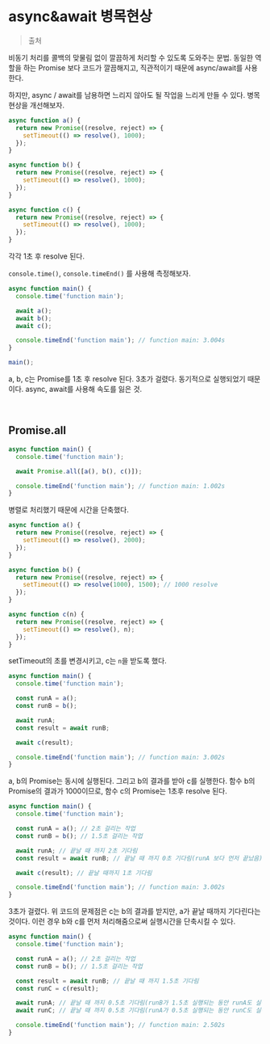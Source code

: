 # async&await 병목현상

> 출처

비동기 처리를 콜백의 맞물림 없이 깔끔하게 처리할 수 있도록 도와주는 문법. 동일한 역할을 하는 Promise 보다 코드가 깔끔해지고, 직관적이기 때문에 async/await를 사용한다.

하지만, async / await를 남용하면 느리지 않아도 될 작업을 느리게 만들 수 있다. 병목 현상을 개선해보자.

```js
async function a() {
  return new Promise((resolve, reject) => {
    setTimeout(() => resolve(), 1000);
  });
}

async function b() {
  return new Promise((resolve, reject) => {
    setTimeout(() => resolve(), 1000);
  });
}

async function c() {
  return new Promise((resolve, reject) => {
    setTimeout(() => resolve(), 1000);
  });
}
```

각각 1초 후 resolve 된다.

`console.time()`, `console.timeEnd()` 를 사용해 측정해보자.

```js
async function main() {
  console.time('function main');

  await a();
  await b();
  await c();

  console.timeEnd('function main'); // function main: 3.004s
}

main();
```

a, b, c는 Promise를 1초 후 resolve 된다. 3초가 걸렸다. 동기적으로 실행되었기 때문이다. async, await를 사용해 속도를 잃은 것.

<br/>

## Promise.all

```js
async function main() {
  console.time('function main');

  await Promise.all([a(), b(), c()]);

  console.timeEnd('function main'); // function main: 1.002s
}
```

병렬로 처리했기 때문에 시간을 단축했다.

```javascript
async function a() {
  return new Promise((resolve, reject) => {
    setTimeout(() => resolve(), 2000);
  });
}

async function b() {
  return new Promise((resolve, reject) => {
    setTimeout(() => resolve(1000), 1500); // 1000 resolve
  });
}

async function c(n) {
  return new Promise((resolve, reject) => {
    setTimeout(() => resolve(), n);
  });
}
```

setTimeout의 초를 변경시키고, c는 `n`을 받도록 했다.

```js
async function main() {
  console.time('function main');

  const runA = a();
  const runB = b();

  await runA;
  const result = await runB;

  await c(result);

  console.timeEnd('function main'); // function main: 3.002s
}
```

a, b의 Promise는 동시에 실행된다. 그리고 b의 결과를 받아 c를 실행한다. 함수 b의 Promise의 결과가 1000이므로, 함수 c의 Promise는 1초후 resolve 된다.

```js
async function main() {
  console.time('function main');

  const runA = a(); // 2초 걸리는 작업
  const runB = b(); // 1.5초 걸리는 작업

  await runA; // 끝날 때 까지 2초 기다림
  const result = await runB; // 끝날 때 까지 0초 기다림(runA 보다 먼저 끝났음)

  await c(result); // 끝날 때까지 1초 기다림

  console.timeEnd('function main'); // function main: 3.002s
}
```

3초가 걸렸다. 위 코드의 문제점은 c는 b의 결과를 받지만, a가 끝날 때까지 기다린다는 것이다. 이런 경우 b와 c를 먼저 처리해줌으로써 실행시간을 단축시킬 수 있다.

```js
async function main() {
  console.time('function main');

  const runA = a(); // 2초 걸리는 작업
  const runB = b(); // 1.5초 걸리는 작업

  const result = await runB; // 끝날 때 까지 1.5초 기다림
  const runC = c(result);

  await runA; // 끝날 때 까지 0.5초 기다림(runB가 1.5초 실행되는 동안 runA도 실행중이었기 때문)
  await runC; // 끝날 때 까지 0.5초 기다림(runA가 0.5초 실행되는 동안 runC도 실행중이었기 때문)

  console.timeEnd('function main'); // function main: 2.502s
}
```

